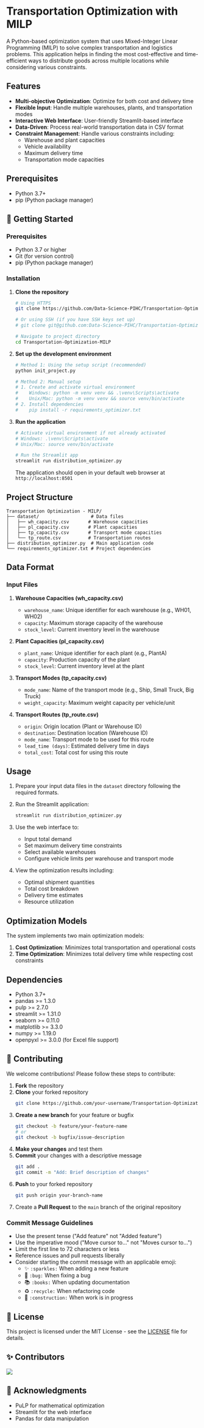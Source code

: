 # Transportation Optimization with MILP

A Python-based optimization system that uses Mixed-Integer Linear Programming (MILP) to solve complex transportation and logistics problems. This application helps in finding the most cost-effective and time-efficient ways to distribute goods across multiple locations while considering various constraints.

## Features

- **Multi-objective Optimization**: Optimize for both cost and delivery time
- **Flexible Input**: Handle multiple warehouses, plants, and transportation modes
- **Interactive Web Interface**: User-friendly Streamlit-based interface
- **Data-Driven**: Process real-world transportation data in CSV format
- **Constraint Management**: Handle various constraints including:
  - Warehouse and plant capacities
  - Vehicle availability
  - Maximum delivery time
  - Transportation mode capacities

## Prerequisites

- Python 3.7+
- pip (Python package manager)

## 🚀 Getting Started

### Prerequisites

- Python 3.7 or higher
- Git (for version control)
- pip (Python package manager)

### Installation

1. **Clone the repository**
   ```bash
   # Using HTTPS
   git clone https://github.com/Data-Science-PIHC/Transportation-Optimization-MILP.git
   
   # Or using SSH (if you have SSH keys set up)
   # git clone git@github.com:Data-Science-PIHC/Transportation-Optimization-MILP.git
   
   # Navigate to project directory
   cd Transportation-Optimization-MILP
   ```

2. **Set up the development environment**
   ```bash
   # Method 1: Using the setup script (recommended)
   python init_project.py
   
   # Method 2: Manual setup
   # 1. Create and activate virtual environment
   #    Windows: python -m venv venv && .\venv\Scripts\activate
   #    Unix/Mac: python -m venv venv && source venv/bin/activate
   # 2. Install dependencies
   #    pip install -r requirements_optimizer.txt
   ```

3. **Run the application**
   ```bash
   # Activate virtual environment if not already activated
   # Windows: .\venv\Scripts\activate
   # Unix/Mac: source venv/bin/activate
   
   # Run the Streamlit app
   streamlit run distribution_optimizer.py
   ```

   The application should open in your default web browser at `http://localhost:8501`

## Project Structure

```
Transportation Optimization - MILP/
├── dataset/                   # Data files
│   ├── wh_capacity.csv       # Warehouse capacities
│   ├── pl_capacity.csv       # Plant capacities
│   ├── tp_capacity.csv       # Transport mode capacities
│   └── tp_route.csv          # Transportation routes
├── distribution_optimizer.py  # Main application code
└── requirements_optimizer.txt # Project dependencies
```

## Data Format

### Input Files

1. **Warehouse Capacities (wh_capacity.csv)**
   - `warehouse_name`: Unique identifier for each warehouse (e.g., WH01, WH02)
   - `capacity`: Maximum storage capacity of the warehouse
   - `stock_level`: Current inventory level in the warehouse

2. **Plant Capacities (pl_capacity.csv)**
   - `plant_name`: Unique identifier for each plant (e.g., PlantA)
   - `capacity`: Production capacity of the plant
   - `stock_level`: Current inventory level at the plant

3. **Transport Modes (tp_capacity.csv)**
   - `mode_name`: Name of the transport mode (e.g., Ship, Small Truck, Big Truck)
   - `weight_capacity`: Maximum weight capacity per vehicle/unit

4. **Transport Routes (tp_route.csv)**
   - `origin`: Origin location (Plant or Warehouse ID)
   - `destination`: Destination location (Warehouse ID)
   - `mode_name`: Transport mode to be used for this route
   - `lead_time (days)`: Estimated delivery time in days
   - `total_cost`: Total cost for using this route

## Usage

1. Prepare your input data files in the `dataset` directory following the required formats.

2. Run the Streamlit application:
   ```bash
   streamlit run distribution_optimizer.py
   ```

3. Use the web interface to:
   - Input total demand
   - Set maximum delivery time constraints
   - Select available warehouses
   - Configure vehicle limits per warehouse and transport mode

4. View the optimization results including:
   - Optimal shipment quantities
   - Total cost breakdown
   - Delivery time estimates
   - Resource utilization

## Optimization Models

The system implements two main optimization models:

1. **Cost Optimization**: Minimizes total transportation and operational costs
2. **Time Optimization**: Minimizes total delivery time while respecting cost constraints

## Dependencies

- Python 3.7+
- pandas >= 1.3.0
- pulp >= 2.7.0
- streamlit >= 1.31.0
- seaborn >= 0.11.0
- matplotlib >= 3.3.0
- numpy >= 1.19.0
- openpyxl >= 3.0.0 (for Excel file support)

## 🤝 Contributing

We welcome contributions! Please follow these steps to contribute:

1. **Fork** the repository
2. **Clone** your forked repository
   ```bash
   git clone https://github.com/your-username/Transportation-Optimization-MILP.git
   ```
3. **Create a new branch** for your feature or bugfix
   ```bash
   git checkout -b feature/your-feature-name
   # or
   git checkout -b bugfix/issue-description
   ```
4. **Make your changes** and test them
5. **Commit** your changes with a descriptive message
   ```bash
   git add .
   git commit -m "Add: Brief description of changes"
   ```
6. **Push** to your forked repository
   ```bash
   git push origin your-branch-name
   ```
7. Create a **Pull Request** to the `main` branch of the original repository

### Commit Message Guidelines

- Use the present tense ("Add feature" not "Added feature")
- Use the imperative mood ("Move cursor to..." not "Moves cursor to...")
- Limit the first line to 72 characters or less
- Reference issues and pull requests liberally
- Consider starting the commit message with an applicable emoji:
  - ✨ `:sparkles:` When adding a new feature
  - 🐛 `:bug:` When fixing a bug
  - 📚 `:books:` When updating documentation
  - ♻️ `:recycle:` When refactoring code
  - 🚧 `:construction:` When work is in progress

## 📄 License

This project is licensed under the MIT License - see the [LICENSE](LICENSE) file for details.

## ✨ Contributors

<a href="https://github.com/Data-Science-PIHC/Transportation-Optimization-MILP/graphs/contributors">
  <img src="https://contrib.rocks/image?repo=Data-Science-PIHC/Transportation-Optimization-MILP" />
</a>

## 🙏 Acknowledgments

- PuLP for mathematical optimization
- Streamlit for the web interface
- Pandas for data manipulation
